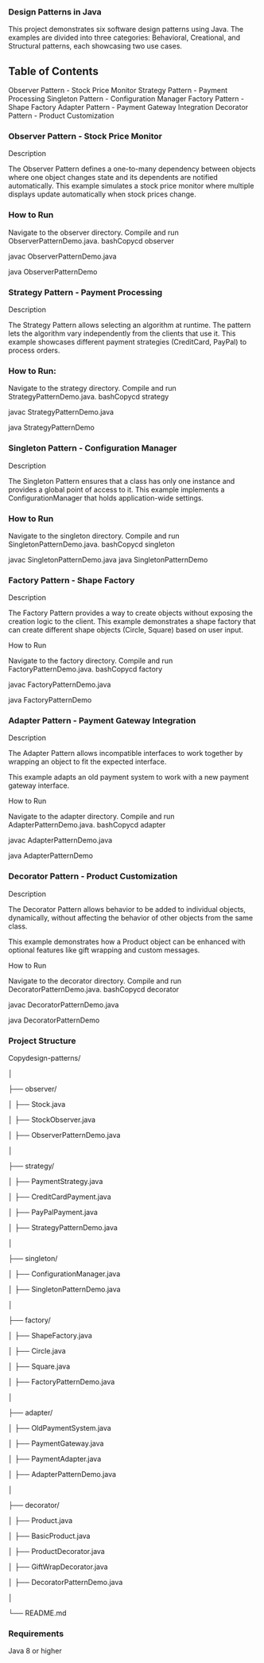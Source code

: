 ### Design Patterns in Java

This project demonstrates six software design patterns using Java. The examples are divided into three categories: Behavioral, Creational, and Structural patterns, each showcasing two use cases.

## Table of Contents

Observer Pattern - Stock Price Monitor
Strategy Pattern - Payment Processing
Singleton Pattern - Configuration Manager
Factory Pattern - Shape Factory
Adapter Pattern - Payment Gateway Integration
Decorator Pattern - Product Customization


### Observer Pattern - Stock Price Monitor

Description

The Observer Pattern defines a one-to-many dependency between objects where one object changes state and its dependents are notified automatically.
This example simulates a stock price monitor where multiple displays update automatically when stock prices change.

### How to Run

Navigate to the observer directory.
Compile and run ObserverPatternDemo.java.
bashCopycd observer

javac ObserverPatternDemo.java

java ObserverPatternDemo

### Strategy Pattern - Payment Processing

Description

The Strategy Pattern allows selecting an algorithm at runtime. The pattern lets the algorithm vary independently from the clients that use it.
This example showcases different payment strategies (CreditCard, PayPal) to process orders.

### How to Run:

Navigate to the strategy directory.
Compile and run StrategyPatternDemo.java.
bashCopycd strategy

javac StrategyPatternDemo.java

java StrategyPatternDemo

### Singleton Pattern - Configuration Manager

Description

The Singleton Pattern ensures that a class has only one instance and provides a global point of access to it.
This example implements a ConfigurationManager that holds application-wide settings.

### How to Run

Navigate to the singleton directory.
Compile and run SingletonPatternDemo.java.
bashCopycd singleton

javac SingletonPatternDemo.java
java SingletonPatternDemo

### Factory Pattern - Shape Factory

Description

The Factory Pattern provides a way to create objects without exposing the creation logic to the client.
This example demonstrates a shape factory that can create different shape objects (Circle, Square) based on user input.

How to Run

Navigate to the factory directory.
Compile and run FactoryPatternDemo.java.
bashCopycd factory

javac FactoryPatternDemo.java

java FactoryPatternDemo

### Adapter Pattern - Payment Gateway Integration

Description

The Adapter Pattern allows incompatible interfaces to work together by wrapping an object to fit the expected interface.

This example adapts an old payment system to work with a new payment gateway interface.

How to Run

Navigate to the adapter directory.
Compile and run AdapterPatternDemo.java.
bashCopycd adapter

javac AdapterPatternDemo.java

java AdapterPatternDemo

### Decorator Pattern - Product Customization

Description

The Decorator Pattern allows behavior to be added to individual objects, dynamically, without affecting the behavior of other objects from the same class.

This example demonstrates how a Product object can be enhanced with optional features like gift wrapping and custom messages.

How to Run

Navigate to the decorator directory.
Compile and run DecoratorPatternDemo.java.
bashCopycd decorator

javac DecoratorPatternDemo.java

java DecoratorPatternDemo

### Project Structure

Copydesign-patterns/

│

├── observer/

│ ├── Stock.java

│ ├── StockObserver.java

│ ├── ObserverPatternDemo.java

│

├── strategy/

│ ├── PaymentStrategy.java

│ ├── CreditCardPayment.java

│ ├── PayPalPayment.java

│ ├── StrategyPatternDemo.java

│

├── singleton/

│ ├── ConfigurationManager.java

│ ├── SingletonPatternDemo.java

│

├── factory/

│ ├── ShapeFactory.java

│ ├── Circle.java

│ ├── Square.java

│ ├── FactoryPatternDemo.java

│

├── adapter/

│ ├── OldPaymentSystem.java

│ ├── PaymentGateway.java

│ ├── PaymentAdapter.java

│ ├── AdapterPatternDemo.java

│

├── decorator/

│ ├── Product.java

│ ├── BasicProduct.java

│ ├── ProductDecorator.java

│ ├── GiftWrapDecorator.java

│ ├── DecoratorPatternDemo.java

│

└── README.md

### Requirements

Java 8 or higher
